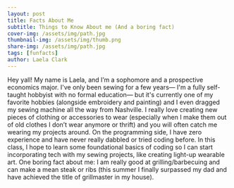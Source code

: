 ```yaml
---
layout: post
title: Facts About Me
subtitle: Things to Know About me (And a boring fact)
cover-img: /assets/img/path.jpg
thumbnail-img: /assets/img/thumb.png
share-img: /assets/img/path.jpg
tags: [funfacts]
author: Laela Clark
---
```


Hey yall! My name is Laela, and I’m a sophomore and a prospective economics major. I've only been sewing for a few years— I'm a fully self-taught hobbyist with no formal education— but it's currently one of my favorite hobbies (alongside embroidery and painting) and I even dragged my sewing machine all the way from Nashville. I really love creating new pieces of clothing or accessories to wear (especially when I make them out of old clothes I don’t wear anymore or thrift) and you will often catch me wearing my projects around. On the programming side, I have zero experience and have never really dabbled or tried coding before. In this class, I hope to learn some foundational basics of coding so I can start incorporating tech with my sewing projects, like creating light-up wearable art. One boring fact about me: I am really good at grilling/barbecuing and can make a mean steak or ribs (this summer I finally surpassed my dad and have achieved the title of grillmaster in my house).
